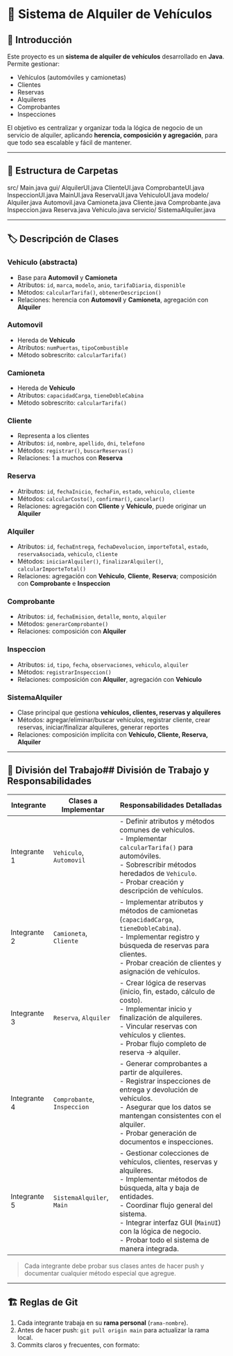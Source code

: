 # 🚗 Sistema de Alquiler de Vehículos

## 📝 Introducción
Este proyecto es un **sistema de alquiler de vehículos** desarrollado en **Java**.  
Permite gestionar:

- Vehículos (automóviles y camionetas)  
- Clientes  
- Reservas  
- Alquileres  
- Comprobantes  
- Inspecciones  

El objetivo es centralizar y organizar toda la lógica de negocio de un servicio de alquiler, aplicando **herencia, composición y agregación**, para que todo sea escalable y fácil de mantener.

---

## 📂 Estructura de Carpetas

src/
Main.java
gui/
AlquilerUI.java
ClienteUI.java
ComprobanteUI.java
InspeccionUI.java
MainUI.java
ReservaUI.java
VehiculoUI.java
modelo/
Alquiler.java
Automovil.java
Camioneta.java
Cliente.java
Comprobante.java
Inspeccion.java
Reserva.java
Vehiculo.java
servicio/
SistemaAlquiler.java


---

## 🏷️ Descripción de Clases

### **Vehiculo (abstracta)**
- Base para **Automovil** y **Camioneta**  
- Atributos: `id`, `marca`, `modelo`, `anio`, `tarifaDiaria`, `disponible`  
- Métodos: `calcularTarifa()`, `obtenerDescripcion()`  
- Relaciones: herencia con **Automovil** y **Camioneta**, agregación con **Alquiler**  

### **Automovil**
- Hereda de **Vehiculo**  
- Atributos: `numPuertas`, `tipoCombustible`  
- Método sobrescrito: `calcularTarifa()`  

### **Camioneta**
- Hereda de **Vehiculo**  
- Atributos: `capacidadCarga`, `tieneDobleCabina`  
- Método sobrescrito: `calcularTarifa()`  

### **Cliente**
- Representa a los clientes  
- Atributos: `id`, `nombre`, `apellido`, `dni`, `telefono`  
- Métodos: `registrar()`, `buscarReservas()`  
- Relaciones: 1 a muchos con **Reserva**  

### **Reserva**
- Atributos: `id`, `fechaInicio`, `fechaFin`, `estado`, `vehiculo`, `cliente`  
- Métodos: `calcularCosto()`, `confirmar()`, `cancelar()`  
- Relaciones: agregación con **Cliente** y **Vehiculo**, puede originar un **Alquiler**  

### **Alquiler**
- Atributos: `id`, `fechaEntrega`, `fechaDevolucion`, `importeTotal`, `estado`, `reservaAsociada`, `vehiculo`, `cliente`  
- Métodos: `iniciarAlquiler()`, `finalizarAlquiler()`, `calcularImporteTotal()`  
- Relaciones: agregación con **Vehiculo**, **Cliente**, **Reserva**; composición con **Comprobante** e **Inspeccion**  

### **Comprobante**
- Atributos: `id`, `fechaEmision`, `detalle`, `monto`, `alquiler`  
- Métodos: `generarComprobante()`  
- Relaciones: composición con **Alquiler**  

### **Inspeccion**
- Atributos: `id`, `tipo`, `fecha`, `observaciones`, `vehiculo`, `alquiler`  
- Métodos: `registrarInspeccion()`  
- Relaciones: composición con **Alquiler**, agregación con **Vehiculo**  

### **SistemaAlquiler**
- Clase principal que gestiona **vehículos, clientes, reservas y alquileres**  
- Métodos: agregar/eliminar/buscar vehículos, registrar cliente, crear reservas, iniciar/finalizar alquileres, generar reportes  
- Relaciones: composición implícita con **Vehiculo, Cliente, Reserva, Alquiler**  

---

## 👥 División del Trabajo## División de Trabajo y Responsabilidades

| Integrante    | Clases a Implementar                | Responsabilidades Detalladas |
|---------------|-----------------------------------|------------------------------|
| Integrante 1  | `Vehiculo`, `Automovil`            | - Definir atributos y métodos comunes de vehículos.<br>- Implementar `calcularTarifa()` para automóviles.<br>- Sobrescribir métodos heredados de `Vehiculo`.<br>- Probar creación y descripción de vehículos. |
| Integrante 2  | `Camioneta`, `Cliente`             | - Implementar atributos y métodos de camionetas (`capacidadCarga`, `tieneDobleCabina`).<br>- Implementar registro y búsqueda de reservas para clientes.<br>- Probar creación de clientes y asignación de vehículos. |
| Integrante 3  | `Reserva`, `Alquiler`              | - Crear lógica de reservas (inicio, fin, estado, cálculo de costo).<br>- Implementar inicio y finalización de alquileres.<br>- Vincular reservas con vehículos y clientes.<br>- Probar flujo completo de reserva → alquiler. |
| Integrante 4  | `Comprobante`, `Inspeccion`        | - Generar comprobantes a partir de alquileres.<br>- Registrar inspecciones de entrega y devolución de vehículos.<br>- Asegurar que los datos se mantengan consistentes con el alquiler.<br>- Probar generación de documentos e inspecciones. |
| Integrante 5  | `SistemaAlquiler`, `Main`          | - Gestionar colecciones de vehículos, clientes, reservas y alquileres.<br>- Implementar métodos de búsqueda, alta y baja de entidades.<br>- Coordinar flujo general del sistema.<br>- Integrar interfaz GUI (`MainUI`) con la lógica de negocio.<br>- Probar todo el sistema de manera integrada. |


> Cada integrante debe probar sus clases antes de hacer push y documentar cualquier método especial que agregue.

---

## 🏗️ Reglas de Git

1. Cada integrante trabaja en su **rama personal** (`rama-nombre`).  
2. Antes de hacer push: `git pull origin main` para actualizar la rama local.  
3. Commits claros y frecuentes, con formato:  
